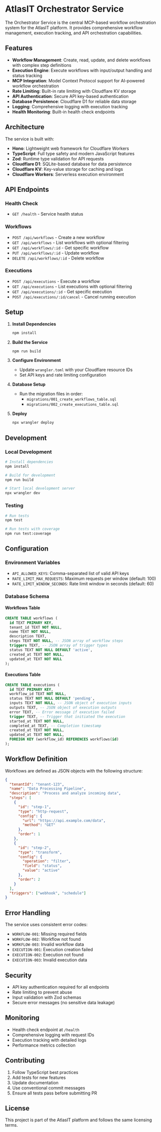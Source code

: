 # AtlasIT Orchestrator Service

The Orchestrator Service is the central MCP-based workflow orchestration system for the AtlasIT platform. It provides comprehensive workflow management, execution tracking, and API orchestration capabilities.

## Features

- **Workflow Management**: Create, read, update, and delete workflows with complex step definitions
- **Execution Engine**: Execute workflows with input/output handling and status tracking
- **MCP Integration**: Model Context Protocol support for AI-powered workflow orchestration
- **Rate Limiting**: Built-in rate limiting with Cloudflare KV storage
- **API Authentication**: Secure API key-based authentication
- **Database Persistence**: Cloudflare D1 for reliable data storage
- **Logging**: Comprehensive logging with execution tracking
- **Health Monitoring**: Built-in health check endpoints

## Architecture

The service is built with:
- **Hono**: Lightweight web framework for Cloudflare Workers
- **TypeScript**: Full type safety and modern JavaScript features
- **Zod**: Runtime type validation for API requests
- **Cloudflare D1**: SQLite-based database for data persistence
- **Cloudflare KV**: Key-value storage for caching and logs
- **Cloudflare Workers**: Serverless execution environment

## API Endpoints

### Health Check
- `GET /health` - Service health status

### Workflows
- `POST /api/workflows` - Create a new workflow
- `GET /api/workflows` - List workflows with optional filtering
- `GET /api/workflows/:id` - Get specific workflow
- `PUT /api/workflows/:id` - Update workflow
- `DELETE /api/workflows/:id` - Delete workflow

### Executions
- `POST /api/executions` - Execute a workflow
- `GET /api/executions` - List executions with optional filtering
- `GET /api/executions/:id` - Get specific execution
- `POST /api/executions/:id/cancel` - Cancel running execution

## Setup

1. **Install Dependencies**
   ```bash
   npm install
   ```

2. **Build the Service**
   ```bash
   npm run build
   ```

3. **Configure Environment**
   - Update `wrangler.toml` with your Cloudflare resource IDs
   - Set API keys and rate limiting configuration

4. **Database Setup**
   - Run the migration files in order:
     - `migrations/001_create_workflows_table.sql`
     - `migrations/002_create_executions_table.sql`

5. **Deploy**
   ```bash
   npx wrangler deploy
   ```

## Development

### Local Development
```bash
# Install dependencies
npm install

# Build for development
npm run build

# Start local development server
npx wrangler dev
```

### Testing
```bash
# Run tests
npm test

# Run tests with coverage
npm run test:coverage
```

## Configuration

### Environment Variables
- `API_ALLOWED_KEYS`: Comma-separated list of valid API keys
- `RATE_LIMIT_MAX_REQUESTS`: Maximum requests per window (default: 100)
- `RATE_LIMIT_WINDOW_SECONDS`: Rate limit window in seconds (default: 60)

### Database Schema

#### Workflows Table
```sql
CREATE TABLE workflows (
  id TEXT PRIMARY KEY,
  tenant_id TEXT NOT NULL,
  name TEXT NOT NULL,
  description TEXT,
  steps TEXT NOT NULL, -- JSON array of workflow steps
  triggers TEXT, -- JSON array of trigger types
  status TEXT NOT NULL DEFAULT 'active',
  created_at TEXT NOT NULL,
  updated_at TEXT NOT NULL
);
```

#### Executions Table
```sql
CREATE TABLE executions (
  id TEXT PRIMARY KEY,
  workflow_id TEXT NOT NULL,
  status TEXT NOT NULL DEFAULT 'pending',
  inputs TEXT NOT NULL, -- JSON object of execution inputs
  outputs TEXT, -- JSON object of execution outputs
  error TEXT, -- Error message if execution failed
  trigger TEXT, -- Trigger that initiated the execution
  started_at TEXT NOT NULL,
  completed_at TEXT, -- Completion timestamp
  created_at TEXT NOT NULL,
  updated_at TEXT NOT NULL,
  FOREIGN KEY (workflow_id) REFERENCES workflows(id)
);
```

## Workflow Definition

Workflows are defined as JSON objects with the following structure:

```json
{
  "tenantId": "tenant-123",
  "name": "Data Processing Pipeline",
  "description": "Process and analyze incoming data",
  "steps": [
    {
      "id": "step-1",
      "type": "http-request",
      "config": {
        "url": "https://api.example.com/data",
        "method": "GET"
      },
      "order": 1
    },
    {
      "id": "step-2",
      "type": "transform",
      "config": {
        "operation": "filter",
        "field": "status",
        "value": "active"
      },
      "order": 2
    }
  ],
  "triggers": ["webhook", "schedule"]
}
```

## Error Handling

The service uses consistent error codes:
- `WORKFLOW-001`: Missing required fields
- `WORKFLOW-002`: Workflow not found
- `WORKFLOW-003`: Invalid workflow data
- `EXECUTION-001`: Execution creation failed
- `EXECUTION-002`: Execution not found
- `EXECUTION-003`: Invalid execution data

## Security

- API key authentication required for all endpoints
- Rate limiting to prevent abuse
- Input validation with Zod schemas
- Secure error messages (no sensitive data leakage)

## Monitoring

- Health check endpoint at `/health`
- Comprehensive logging with request IDs
- Execution tracking with detailed logs
- Performance metrics collection

## Contributing

1. Follow TypeScript best practices
2. Add tests for new features
3. Update documentation
4. Use conventional commit messages
5. Ensure all tests pass before submitting PR

## License

This project is part of the AtlasIT platform and follows the same licensing terms.
